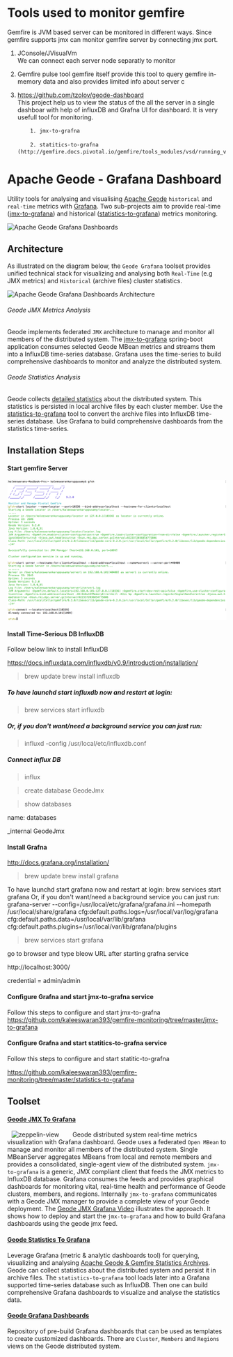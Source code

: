 # Tools used to monitor gemfire
  Gemfire is JVM based server can be monitored in different ways. Since gemfire supports jmx can monitor gemfire server by connecting jmx port. 

1. JConsole/JVisualVm  
        We can connect each server node separatly to monitor
   
2. Gemfire pulse tool 
        gemfire itself provide this tool to query gemfire in-memory data and also provides limited info about server c
   
3. https://github.com/tzolov/geode-dashboard  
        This project help us to view the status of the all the server in a single dashboar with help of influxDB and Grafna UI for   dashboard. It is very usefull tool for monitoring.
   
           1. jmx-to-grafna
           
           2. statitics-to-grafna (http://gemfire.docs.pivotal.io/gemfire/tools_modules/vsd/running_vsd.html)


# Apache Geode - Grafana Dashboard

Utility tools for analysing and visualising [Apache Geode](http://geode.apache.org/) `historical` and `real-time` 
metrics with [Grafana](https://grafana.net/). Two sub-projects aim to provide real-time ([jmx-to-grafana](./jmx-to-grafana)) 
and historical ([statistics-to-grafana](./statistics-to-grafana)) metrics monitoring.

![Apache Geode Grafana Dashboards](./doc/geode-dashboards.png)

## Architecture
As illustrated on the diagram below, the `Geode Grafana` toolset provides unified technical stack for visualizing 
and analysing both `Real-Time` (e.g JMX metrics) and `Historical` (archive files) cluster statistics. 

![Apache Geode Grafana Dashboards Architecture](./doc/GeodeDashboardArchitecture.png)

###### Geode JMX Metrics Analysis
Geode implements federated `JMX` architecture to manage and monitor all members of the distributed system. 
The [jmx-to-grafana](./jmx-to-grafana) spring-boot application consumes selected Geode MBean metrics and streams them 
into a InfluxDB time-series database. Grafana uses the time-series to build comprehensive dashboards to monitor and 
analyze the distributed system.

###### Geode Statistics Analysis
Geode collects [detailed statistics](http://geode.apache.org/docs/guide/managing/statistics/chapter_overview.html) 
about the distributed system. This statistics is persisted in local archive files by each cluster member. 
Use the [statistics-to-grafana](./statistics-to-grafana) tool to convert the archive files into InfluxDB time-series database. 
Use Grafana to build comprehensive dashboards from the statistics time-series. 

## Installation Steps

#### Start gemfire Server

![Gemfire Server](./doc/demo/gfsh.png.png)

#### Install Time-Serious DB InfluxDB

Follow below link to install InfluxDB

https://docs.influxdata.com/influxdb/v0.9/introduction/installation/

>brew update
>brew install influxdb

##### To have launchd start influxdb now and restart at login:

  >brew services start influxdb
  
##### Or, if you don't want/need a background service you can just run:

  >influxd -config /usr/local/etc/influxdb.conf
  
##### Connect influx DB

 > influx
 
 > create database GeodeJmx
 
 > show databases
  
  name: databases

  _internal
  GeodeJmx
  
#### Install Grafna

http://docs.grafana.org/installation/

>brew update
>brew install grafana

To have launchd start grafana now and restart at login:
  brew services start grafana
Or, if you don't want/need a background service you can just run:
  grafana-server --config=/usr/local/etc/grafana/grafana.ini --homepath /usr/local/share/grafana cfg:default.paths.logs=/usr/local/var/log/grafana cfg:default.paths.data=/usr/local/var/lib/grafana cfg:default.paths.plugins=/usr/local/var/lib/grafana/plugins

>brew services start grafana

go to browser and type bleow URL after starting grafna service

http://localhost:3000/

credential = admin/admin

#### Configure Grafna and start jmx-to-grafna service
Follow this steps to configure and start jmx-to-grafna
https://github.com/kaleeswaran393/gemfire-monitoring/tree/master/jmx-to-grafana

#### Configure Grafna and start statitics-to-grafna service
Follow this steps to configure and start statitic-to-grafna

https://github.com/kaleeswaran393/gemfire-monitoring/tree/master/statistics-to-grafana


## Toolset
#### [Geode JMX To Grafana](./jmx-to-grafana) 
[<img align="left" src="http://img.youtube.com/vi/e2UlWm1w2yY/0.jpg" alt="zeppelin-view" hspace="10" width="130"></img>](https://www.youtube.com/watch?v=e2UlWm1w2yY)
Geode distributed system real-time metrics visualization with Grafana dashboard. 
Geode uses a federated `Open MBean`  to manage and monitor all members of the distributed system. Single MBeanServer 
aggregates 
MBeans from local and remote members and provides a consolidated, single-agent view of the 
distributed system.	`jmx-to-grafana` is a generic, JMX compliant client that feeds the JMX metrics
to InfluxDB database. Grafana consumes the feeds and provides graphical dashboards for monitoring vital, real-time 
health and performance of Geode clusters, members, and regions.
Internally `jmx-to-grafana` communicates with a Geode JMX manager to provide a complete view of 
your Geode deployment. 
The [Geode JMX Grafana Video](https://www.youtube.com/watch?v=e2UlWm1w2yY) illustrates the approach. It shows how to 
deploy and start the `jmx-to-grafana` 
and how to build Grafana dashboards using the geode jmx feed.

#### [Geode Statistics To Grafana](./statistics-to-grafana) 
Leverage Grafana (metric & analytic dashboards tool) for querying, visualizing and analysing 
[Apache Geode & Gemfire Statistics Archives](http://geode.apache.org/docs/guide/managing/statistics/chapter_overview.html). 
Geode can collect statistics about the distributed system and persist it in archive files. The `statistics-to-grafana` 
tool loads later into a Grafana supported time-series database such as InfluxDB. Then one can 
build comprehensive Grafana dashboards to visualize and analyse the statistics data.

#### [Geode Grafana Dashboards](./jmx-to-grafana/src/main/resources/dashboards)
Repository of pre-build Grafana dashboards that can be used as templates to create customized dashboards.
There are `Cluster`, `Members` and `Regions` views on the Geode distributed system. 
